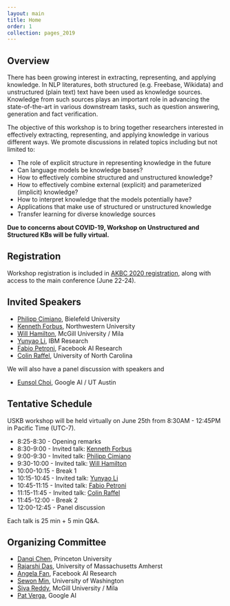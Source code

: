```yaml
---
layout: main
title: Home
order: 1
collection: pages_2019
---
```


## Overview

There has been growing interest in extracting, representing, and applying knowledge. In NLP literatures, both structured (e.g. Freebase, Wikidata) and unstructured (plain text) text have been used as knowledge sources. Knowledge from such sources plays an important role in advancing the state-of-the-art in various downstream tasks, such as question answering, generation and fact verification.

The objective of this workshop is to bring together researchers interested in effectively extracting, representing, and applying knowledge in various different ways. We promote discussions in related topics including but not limited to:

- The role of explicit structure in representing knowledge in the future
- Can language models be knowledge bases?
- How to effectively combine structured and unstructured knowledge?
- How to effectively combine external (explicit) and parameterized (implicit) knowledge?
- How to interpret knowledge that the models potentially have?
- Applications that make use of structured or unstructured knowledge
- Transfer learning for diverse knowledge sources


**Due to concerns about COVID-19, Workshop on Unstructured and Structured KBs will be fully virtual.**

## Registration

Workshop registration is included in [AKBC 2020 registration](https://akbc.ws/2020/registration/), along with access to the main conference (June 22-24).


## Invited Speakers

- [Philipp Cimiano](http://www.sc.cit-ec.uni-bielefeld.de/team/philipp-cimiano/), Bielefeld University
- [Kenneth Forbus](https://users.cs.northwestern.edu/~forbus/), Northwestern University
- [Will Hamilton](https://williamleif.github.io/), McGill University / Mila
- [Yunyao Li](https://researcher.watson.ibm.com/researcher/view.php?person=us-yunyaoli), IBM Research
- [Fabio Petroni](https://www.fabiopetroni.com/), Facebook AI Research
- [Colin Raffel](https://craffel.github.io/), University of North Carolina

We will also have a panel discussion with speakers and

- [Eunsol Choi](https://www.cs.utexas.edu/~eunsol/), Google AI / UT Austin

## Tentative Schedule

USKB workshop will be held virtually on June 25th from 8:30AM - 12:45PM in Pacific Time (UTC-7).

- 8:25-8:30 - Opening remarks
- 8:30-9:00 - Invited talk: [Kenneth Forbus](https://users.cs.northwestern.edu/~forbus/)
- 9:00-9:30 - Invited talk: [Philipp Cimiano](http://www.sc.cit-ec.uni-bielefeld.de/team/philipp-cimiano/)
- 9:30-10:00 - Invited talk: [Will Hamilton](https://williamleif.github.io/)
- 10:00-10:15 - Break 1
- 10:15-10:45 - Invited talk: [Yunyao Li](https://researcher.watson.ibm.com/researcher/view.php?person=us-yunyaoli)
- 10:45-11:15 - Invited talk: [Fabio Petroni](https://www.fabiopetroni.com/)
- 11:15-11:45 - Invited talk: [Colin Raffel](https://craffel.github.io/)
- 11:45-12:00 - Break 2
- 12:00-12:45 - Panel discussion

Each talk is 25 min + 5 min Q&A.


## Organizing Committee
- [Danqi Chen](https://www.cs.princeton.edu/~danqic/), Princeton University
- [Rajarshi Das](http://rajarshd.github.io/), University of Massachusetts Amherst
- [Angela Fan](https://scholar.google.com/citations?user=TLZR9zgAAAAJ&hl=en), Facebook AI Research
- [Sewon Min](https://shmsw25.github.io/), University of Washington
- [Siva Reddy](https://sivareddy.in/), McGill University / Mila
- [Pat Verga](https://people.cs.umass.edu/~pat/), Google AI
